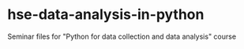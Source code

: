 # hse-data-analysis-in-python
Seminar files for "Python for data collection and data analysis" course
